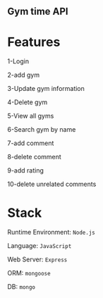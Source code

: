 ## Gym time API


# Features


1-Login

2-add gym

3-Update gym information

4-Delete gym

5-View all gyms

6-Search gym by name

7-add comment

8-delete comment 

9-add rating 

10-delete unrelated comments



# Stack

Runtime Environment: `Node.js`

Language: `JavaScript`

Web Server: `Express`

ORM: `mongoose`

DB: `mongo`
